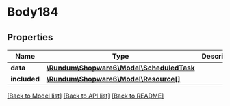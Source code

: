 # Body184

## Properties
Name | Type | Description | Notes
------------ | ------------- | ------------- | -------------
**data** | [**\Rundum\Shopware6\Model\ScheduledTask**](ScheduledTask.md) |  | [optional] 
**included** | [**\Rundum\Shopware6\Model\Resource[]**](Resource.md) |  | [optional] 

[[Back to Model list]](../../README.md#documentation-for-models) [[Back to API list]](../../README.md#documentation-for-api-endpoints) [[Back to README]](../../README.md)

